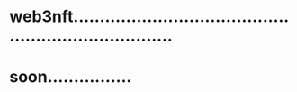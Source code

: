 # web3nft........................................................................
# soon................
